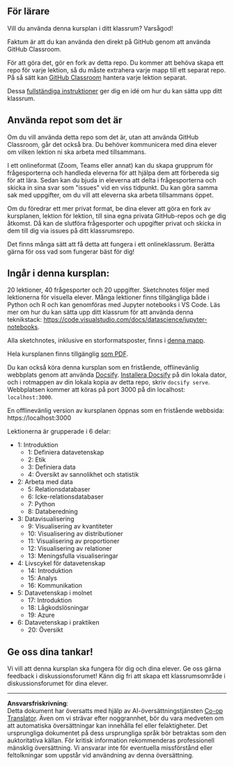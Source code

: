 <!--
CO_OP_TRANSLATOR_METADATA:
{
  "original_hash": "87f157ea00d36c1d12c14390d9852b50",
  "translation_date": "2025-08-26T20:43:22+00:00",
  "source_file": "for-teachers.md",
  "language_code": "sv"
}
-->
## För lärare

Vill du använda denna kursplan i ditt klassrum? Varsågod!

Faktum är att du kan använda den direkt på GitHub genom att använda GitHub Classroom.

För att göra det, gör en fork av detta repo. Du kommer att behöva skapa ett repo för varje lektion, så du måste extrahera varje mapp till ett separat repo. På så sätt kan [GitHub Classroom](https://classroom.github.com/classrooms) hantera varje lektion separat.

Dessa [fullständiga instruktioner](https://github.blog/2020-03-18-set-up-your-digital-classroom-with-github-classroom/) ger dig en idé om hur du kan sätta upp ditt klassrum.

## Använda repot som det är

Om du vill använda detta repo som det är, utan att använda GitHub Classroom, går det också bra. Du behöver kommunicera med dina elever om vilken lektion ni ska arbeta med tillsammans.

I ett onlineformat (Zoom, Teams eller annat) kan du skapa grupprum för frågesporterna och handleda eleverna för att hjälpa dem att förbereda sig för att lära. Sedan kan du bjuda in eleverna att delta i frågesporterna och skicka in sina svar som "issues" vid en viss tidpunkt. Du kan göra samma sak med uppgifter, om du vill att eleverna ska arbeta tillsammans öppet.

Om du föredrar ett mer privat format, be dina elever att göra en fork av kursplanen, lektion för lektion, till sina egna privata GitHub-repos och ge dig åtkomst. Då kan de slutföra frågesporter och uppgifter privat och skicka in dem till dig via issues på ditt klassrumsrepo.

Det finns många sätt att få detta att fungera i ett onlineklassrum. Berätta gärna för oss vad som fungerar bäst för dig!

## Ingår i denna kursplan:

20 lektioner, 40 frågesporter och 20 uppgifter. Sketchnotes följer med lektionerna för visuella elever. Många lektioner finns tillgängliga både i Python och R och kan genomföras med Jupyter notebooks i VS Code. Läs mer om hur du kan sätta upp ditt klassrum för att använda denna teknikstack: https://code.visualstudio.com/docs/datascience/jupyter-notebooks.

Alla sketchnotes, inklusive en storformatsposter, finns i [denna mapp](../../sketchnotes).

Hela kursplanen finns tillgänglig [som PDF](../../pdf/readme.pdf).

Du kan också köra denna kursplan som en fristående, offlinevänlig webbplats genom att använda [Docsify](https://docsify.js.org/#/). [Installera Docsify](https://docsify.js.org/#/quickstart) på din lokala dator, och i rotmappen av din lokala kopia av detta repo, skriv `docsify serve`. Webbplatsen kommer att köras på port 3000 på din localhost: `localhost:3000`.

En offlinevänlig version av kursplanen öppnas som en fristående webbsida: https://localhost:3000

Lektionerna är grupperade i 6 delar:

- 1: Introduktion
    - 1: Definiera datavetenskap
    - 2: Etik
    - 3: Definiera data
    - 4: Översikt av sannolikhet och statistik
- 2: Arbeta med data
    - 5: Relationsdatabaser
    - 6: Icke-relationsdatabaser
    - 7: Python
    - 8: Databeredning
- 3: Datavisualisering
    - 9: Visualisering av kvantiteter
    - 10: Visualisering av distributioner
    - 11: Visualisering av proportioner
    - 12: Visualisering av relationer
    - 13: Meningsfulla visualiseringar
- 4: Livscykel för datavetenskap
    - 14: Introduktion
    - 15: Analys
    - 16: Kommunikation
- 5: Datavetenskap i molnet
    - 17: Introduktion
    - 18: Lågkodslösningar
    - 19: Azure
- 6: Datavetenskap i praktiken
    - 20: Översikt

## Ge oss dina tankar!

Vi vill att denna kursplan ska fungera för dig och dina elever. Ge oss gärna feedback i diskussionsforumet! Känn dig fri att skapa ett klassrumsområde i diskussionsforumet för dina elever.

---

**Ansvarsfriskrivning**:  
Detta dokument har översatts med hjälp av AI-översättningstjänsten [Co-op Translator](https://github.com/Azure/co-op-translator). Även om vi strävar efter noggrannhet, bör du vara medveten om att automatiska översättningar kan innehålla fel eller felaktigheter. Det ursprungliga dokumentet på dess ursprungliga språk bör betraktas som den auktoritativa källan. För kritisk information rekommenderas professionell mänsklig översättning. Vi ansvarar inte för eventuella missförstånd eller feltolkningar som uppstår vid användning av denna översättning.